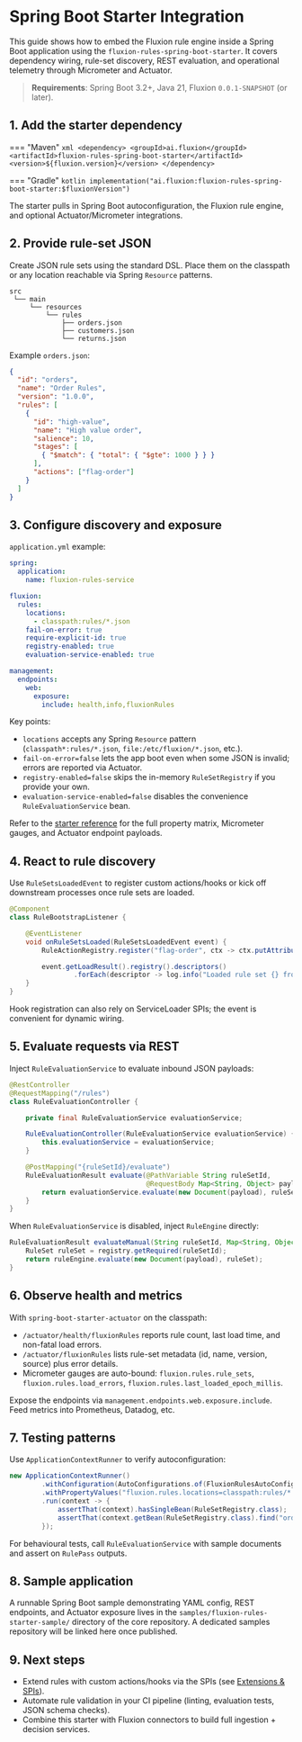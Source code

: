 # Spring Boot Starter Integration

This guide shows how to embed the Fluxion rule engine inside a Spring Boot application using the `fluxion-rules-spring-boot-starter`. It covers dependency wiring, rule-set discovery, REST evaluation, and operational telemetry through Micrometer and Actuator.

> **Requirements**: Spring Boot 3.2+, Java 21, Fluxion `0.0.1-SNAPSHOT` (or later).

## 1. Add the starter dependency

=== "Maven"
    ```xml
    <dependency>
        <groupId>ai.fluxion</groupId>
        <artifactId>fluxion-rules-spring-boot-starter</artifactId>
        <version>${fluxion.version}</version>
    </dependency>
    ```

=== "Gradle"
    ```kotlin
    implementation("ai.fluxion:fluxion-rules-spring-boot-starter:$fluxionVersion")
    ```

The starter pulls in Spring Boot autoconfiguration, the Fluxion rule engine, and optional Actuator/Micrometer integrations.

## 2. Provide rule-set JSON

Create JSON rule sets using the standard DSL. Place them on the classpath or any location reachable via Spring `Resource` patterns.

```
src
 └── main
     └── resources
         └── rules
             ├── orders.json
             ├── customers.json
             └── returns.json
```

Example `orders.json`:

```json
{
  "id": "orders",
  "name": "Order Rules",
  "version": "1.0.0",
  "rules": [
    {
      "id": "high-value",
      "name": "High value order",
      "salience": 10,
      "stages": [
        { "$match": { "total": { "$gte": 1000 } } }
      ],
      "actions": ["flag-order"]
    }
  ]
}
```

## 3. Configure discovery and exposure

`application.yml` example:

```yaml
spring:
  application:
    name: fluxion-rules-service

fluxion:
  rules:
    locations:
      - classpath:rules/*.json
    fail-on-error: true
    require-explicit-id: true
    registry-enabled: true
    evaluation-service-enabled: true

management:
  endpoints:
    web:
      exposure:
        include: health,info,fluxionRules
```

Key points:

- `locations` accepts any Spring `Resource` pattern (`classpath*:rules/*.json`, `file:/etc/fluxion/*.json`, etc.).
- `fail-on-error=false` lets the app boot even when some JSON is invalid; errors are reported via Actuator.
- `registry-enabled=false` skips the in-memory `RuleSetRegistry` if you provide your own.
- `evaluation-service-enabled=false` disables the convenience `RuleEvaluationService` bean.

Refer to the [starter reference](../rules-spring-boot-starter.md) for the full property matrix, Micrometer gauges, and Actuator endpoint payloads.

## 4. React to rule discovery

Use `RuleSetsLoadedEvent` to register custom actions/hooks or kick off downstream processes once rule sets are loaded.

```java
@Component
class RuleBootstrapListener {

    @EventListener
    void onRuleSetsLoaded(RuleSetsLoadedEvent event) {
        RuleActionRegistry.register("flag-order", ctx -> ctx.putAttribute("flagged", true));

        event.getLoadResult().registry().descriptors()
                .forEach(descriptor -> log.info("Loaded rule set {} from {}", descriptor.id(), descriptor.source()));
    }
}
```

Hook registration can also rely on ServiceLoader SPIs; the event is convenient for dynamic wiring.

## 5. Evaluate requests via REST

Inject `RuleEvaluationService` to evaluate inbound JSON payloads:

```java
@RestController
@RequestMapping("/rules")
class RuleEvaluationController {

    private final RuleEvaluationService evaluationService;

    RuleEvaluationController(RuleEvaluationService evaluationService) {
        this.evaluationService = evaluationService;
    }

    @PostMapping("{ruleSetId}/evaluate")
    RuleEvaluationResult evaluate(@PathVariable String ruleSetId,
                                  @RequestBody Map<String, Object> payload) {
        return evaluationService.evaluate(new Document(payload), ruleSetId, true);
    }
}
```

When `RuleEvaluationService` is disabled, inject `RuleEngine` directly:

```java
RuleEvaluationResult evaluateManual(String ruleSetId, Map<String, Object> payload) {
    RuleSet ruleSet = registry.getRequired(ruleSetId);
    return ruleEngine.evaluate(new Document(payload), ruleSet);
}
```

## 6. Observe health and metrics

With `spring-boot-starter-actuator` on the classpath:

- `/actuator/health/fluxionRules` reports rule count, last load time, and non-fatal load errors.
- `/actuator/fluxionRules` lists rule-set metadata (id, name, version, source) plus error details.
- Micrometer gauges are auto-bound: `fluxion.rules.rule_sets`, `fluxion.rules.load_errors`, `fluxion.rules.last_loaded_epoch_millis`.

Expose the endpoints via `management.endpoints.web.exposure.include`. Feed metrics into Prometheus, Datadog, etc.

## 7. Testing patterns

Use `ApplicationContextRunner` to verify autoconfiguration:

```java
new ApplicationContextRunner()
        .withConfiguration(AutoConfigurations.of(FluxionRulesAutoConfiguration.class))
        .withPropertyValues("fluxion.rules.locations=classpath:rules/*.json")
        .run(context -> {
            assertThat(context).hasSingleBean(RuleSetRegistry.class);
            assertThat(context.getBean(RuleSetRegistry.class).find("orders")).isPresent();
        });
```

For behavioural tests, call `RuleEvaluationService` with sample documents and assert on `RulePass` outputs.

## 8. Sample application

A runnable Spring Boot sample demonstrating YAML config, REST endpoints, and Actuator exposure lives in the `samples/fluxion-rules-starter-sample/` directory of the core repository. A dedicated samples repository will be linked here once published.

## 9. Next steps

- Extend rules with custom actions/hooks via the SPIs (see [Extensions & SPIs](extensions.md)).
- Automate rule validation in your CI pipeline (linting, evaluation tests, JSON schema checks).
- Combine this starter with Fluxion connectors to build full ingestion + decision services.
